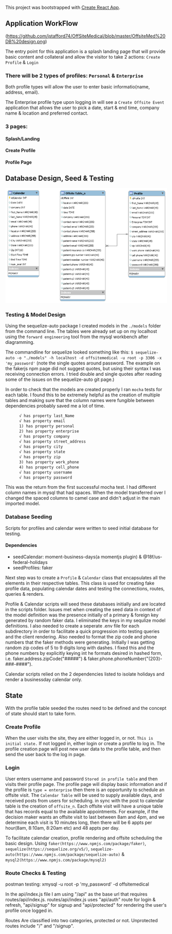 This project was bootstrapped with [Create React App](https://github.com/facebook/create-react-app).

## Application WorkFlow 
(https://github.com/jstafford74/OffSiteMedical/blob/master/OffsiteMed%20DB%20design.png)

The entry point for this application is a splash landing page that will provide basic content and collateral and allow the visitor to take 2 actions: `Create Profile` & `Login`

### There will be 2 types of profiles: `Personal` & `Enterprise`
  Both profile types will allow the user to enter basic informatio(name, address, email).
  
  The Enterprise profile type upon logging in will see a `Create Offsite Event` application that allows the user to pick a date,        start & end time, company name & location and preferred contact. 
  
### 3 pages: 
#### Splash/Landing
#### Create Profile
#### Profile Page

## Database Design, Seed & Testing
![Image of Database](https://github.com/jstafford74/OffSiteMedical/blob/master/OffsiteMed%20Table%20Design.png)

### Testing & Model Design
Using the sequelize-auto package I created models in the `./models` folder from the command line.  The tables were already set up on my localhost using the `forward engineering` tool from the mysql workbench after diagramming.

The commandline for sequelize looked something like this:
`$ sequelize-auto -o "./models" -h localhost -d offsitemedical -u root -p 3306 -x 'my_password'`
(note the single quotes around password.  The example on the fakerjs npm page did not suggest quotes, but using their syntax I was receiving connection errors.  I tried double and single quotes after reading some of the issues on the sequelize-auto git page.)

In order to check that the models are created properly I ran `mocha` tests for each table. I found this to be extremely helpful as the creation of multiple tables and making sure that the column names were fungible between dependencies probably saved me a lot of time.

```
      √ has property last_Name
      √ has property email
      1) has property personal
      2) has property enterprise
      √ has property company
      √ has property street_address
      √ has property city
      √ has property state
      √ has property zip
      3) has property work_phone
      4) has property cell_phone
      √ has property username
      √ has property password
```
This was the return from the first successful mocha test.  I had different column names in mysql that had spaces.  When the model transferred over I changed the spaced columns to camel case and didn't adjust in the main imported model.
      
### Database Seeding
Scripts for profiles and calendar were written to seed initial database for testing.  

#### Dependencies
 * seedCalendar: moment-business-days(a momentjs plugin) & @18f/us-federal-holidays
 * seedProfiles: faker
 
Next step was to create a `Profile` & `Calendar` class that encapsulates all the elements in their respective tables.  This class is used for creating fake profile data, populating calendar dates and testing the connections, routes, queries & renders. 

Profile & Calendar scripts will seed these databases initially and are located in the scripts folder.  Issues met when creating the seed data in context of the model definition was the presence initially of a primary & foreign key generated by random faker data.  I eliminated the keys in my sequlize model definitions.  I also needed to create a seperate .env file for each subdirectory in order to facilitate a quick progression into testing queries and the client rendering.  Also needed to format the zip code and phone numbers that the faker methods were generating.  Initially I was getting random zip codes of 5 to 9 digits long with dashes.  I fixed this and the phone numbers by explicitly keying int he formats desired in hashed form, i.e. faker.address.zipCode("#####") & faker.phone.phoneNumber("(203)-###-####").

Calendar scripts relied on the 2 dependencies listed to isolate holidays and render a businessday calendar only.  

## State
With the profile table seeded the routes need to be defined and the concept of state should start to take form.  

### Create Profile
When the user visits the site, they are either logged in, or not.  `This is initial state.`  If not logged in, either login or create a profile to log in.  The profile creation page will post new user data to the profile table, and then send the user back to the log in page.

### Login
User enters username and password `Stored in profile table` and then visits their profile page. The profile page will display basic information and if the profile is `type = enterprise` then there is an opportunity to schedule an offsite visit.
The `Calendar Table` will be used to supply available days, and received posts from users for scheduling.  in sync with the post to calendar table is the creation of `offsite_n`.  Each offsite visit will have a unique table that has records equal to the available appointments.  For example, if the decision maker wants an offsite visit to last between 8am and 4pm, and we determine each visit is 10 minutes long, then there will be 6 appts per hour(8am, 8:10am, 8:20am etc) and 48 appts per day.

To facilitate calendar creation, profile rendering and offsite scheduling the basic design.
Using `faker(https://www.npmjs.com/package/faker)`, `sequelize(https://sequelize.org/v5/)`, `sequelize-auto(https://www.npmjs.com/package/sequelize-auto)` &  `mysql2(https://www.npmjs.com/package/mysql2)`

### Route Checks & Testing
postman testing:
xmysql -u root -p 'my_password' -d offsitemedical

In the api/index.js file I am using "/api" as the base url that requires routes/api/index.js.
routes/api/index.js uses "api/auth" route for login & refresh, "api/signup" for signup and "api/protected" for rendering the user's profile once logged in. 



Routes Are classified into two categories, protected or not.  Unprotected routes include "/" and "/signup".
